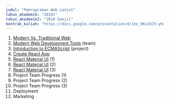 ```yaml
---
judul: "Pemrograman Web Lanjut"
tahun_akademik: "20181"
tahun_akademik2: "2018 Ganjil"
kontrak_kuliah: "https://docs.google.com/presentation/d/1eo_9Kc2OJV-y6xkIzetVhD7tytbxUDlqhdva4GUmhOw/edit?usp=sharing"
---
```


1. [Modern Vs. Traditional Web](https://docs.google.com/presentation/d/1_DVrp_CRE4_5OARkR2DK8Dc0t7iPIStv8gBpJHXwXgw/edit?usp=sharing)
2. [Modern Web Development Tools](https://docs.google.com/presentation/d/1MZB4ky_ooNIVcpj-rK_yuUjNoKSXCambDSTxTG2Mrd4/edit?usp=sharing) (team)
3. [Introduction to ECMAScript](https://docs.google.com/presentation/d/1Ji7I-e1ToSdjL1ity1JlqedD9IDa6oh0qyAUPy2PQ-w/edit?usp=sharing) (project)
4. [Create React App](https://docs.google.com/presentation/d/1E38j3uX65cJH9e1vH5L1Yzy1le3ujMdJmpSMNZbbHNo/edit?usp=sharing)
5. [React Material UI](https://docs.google.com/presentation/d/1NajjO2xYq0maHXLgmAqe0POh0rxZ--MJGE5DlBX1SPc/edit?usp=sharing) (1)
6. [React Material UI](https://docs.google.com/presentation/d/1NajjO2xYq0maHXLgmAqe0POh0rxZ--MJGE5DlBX1SPc/edit?usp=sharing) (2)
7. [React Material UI](https://docs.google.com/presentation/d/1NajjO2xYq0maHXLgmAqe0POh0rxZ--MJGE5DlBX1SPc/edit?usp=sharing) (3)
8. Project Team Progress (1)
9. Project Team Progress (2)
10. Project Team Progress (3)
11. Deployment
12. Marketing